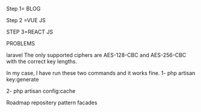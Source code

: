 Step 1= BLOG

Step 2 =VUE JS

STEP 3=REACT JS


PROBLEMS 


laravel The only supported ciphers are AES-128-CBC and AES-256-CBC with the correct key lengths.

In my case, I have run these two commands and it works fine.
1-
php artisan key:generate

2-
php artisan config:cache

Roadmap
repositery pattern
facades 
